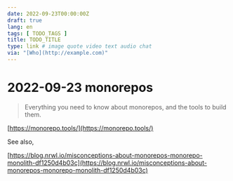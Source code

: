 ```yaml
---
date: 2022-09-23T00:00:00Z
draft: true
lang: en
tags: [ TODO_TAGS ]
title: TODO_TITLE
type: link # image quote video text audio chat
via: "[Who](http://example.com)"
---
```



# 2022-09-23 monorepos


> Everything you need to know about monorepos, and the tools to build them.

[https://monorepo.tools/](https://monorepo.tools/)

See also,

[https://blog.nrwl.io/misconceptions-about-monorepos-monorepo-monolith-df1250d4b03c](https://blog.nrwl.io/misconceptions-about-monorepos-monorepo-monolith-df1250d4b03c)

